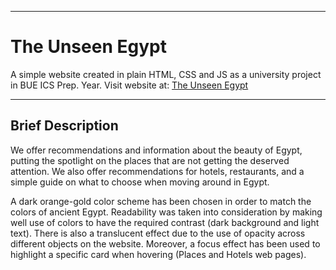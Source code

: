 ___
# The Unseen Egypt
A simple website created in plain HTML, CSS and JS as a university project in BUE ICS Prep. Year.
Visit website at: [The Unseen Egypt](https://team-amkn.github.io/theunseenegypt)
___
## Brief Description
We offer recommendations and information about the beauty of Egypt, putting the spotlight on the places that are not getting the deserved attention. We also offer recommendations for hotels, restaurants, and a simple guide on what to choose when moving around in Egypt.

A dark orange-gold color scheme has been chosen in order to match the colors of ancient Egypt. Readability was taken into consideration by making well use of colors to have the required contrast (dark background and light text). There is also a translucent effect due to the use of opacity across different objects on the website. Moreover, a focus effect has been used to highlight a specific card when hovering (Places and Hotels web pages).
